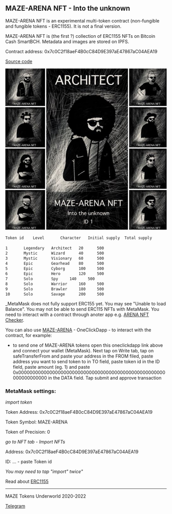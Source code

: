 ## MAZE-ARENA NFT - Into the unknown

MAZE-ARENA NFT is an experimental multi-token contract (non-fungible and fungible tokens - ERC1155). It is not a final version.

MAZE-ARENA NFT is (the first ?) collection of ERC1155 NFTs on Bitcoin Cash SmartBCH. Metadata and images are stored on IPFS.

Contract address: 0x7c0C2f18aeF4B0cC84D9E397aE47867aC04AEA19

[Source code](contracts/MazeArena.sol)

![MAZE-ARENA NFTs](checker/img/allarena.png)

```
Token id	Level		Character	Initial supply	Total supply		

1	 	Legendary	Architect	20		500
2 		Mystic		Wizard		40		500
3 		Mystic		Visionary	60		500
4 		Epic		Gearhead	80		500
5 		Epic		Cyborg		100		500
6		Epic		Hero		120		500
7 		Solo		Spy		140		500
8 		Solo		Warrior		160		500
9 		Solo		Brawler		180		500
10 		Solo		Savage		200		500
```

_MetaMask does not fully support ERC155 yet. You may see "Unable to load Balance". You may not be able to send ERC115 NFTs with MetaMask. You need to interact with a contract through anoter app e.g. [ARENA NFT Checker](https://mazetoken.github.io/arena/checker).

You can also use [MAZE-ARENA](https://oneclickdapp.com/koala-yes) - OneClickDapp - to interact with the contract, for example:

- to send one of MAZE-ARENA tokens open this oneclickdapp link above and connect your wallet (MetaMask). Next tap on Write tab, tap on safeTransferFrom and paste your address in the FROM filed, paste address you want to send token to in TO field, paste token id in the ID field, paste amount (eg. 1) and paste 0x0000000000000000000000000000000000000000000000000000000000000000 in the DATA field. Tap submit and approve transaction


### MetaMask settings:

_import token_

Token Address: 0x7c0C2f18aeF4B0cC84D9E397aE47867aC04AEA19

Token Symbol: MAZE-ARENA

Token of Precision: 0

_go to NFT tab - Import NFTs_

Address: 0x7c0C2f18aeF4B0cC84D9E397aE47867aC04AEA19

ID: ... - paste Token id

_You may need to tap "import" twice"_

Read about [ERC1155](https://eips.ethereum.org/EIPS/eip-1155)

------------------------------------------------------------------------------------
MAZE Tokens Underworld 2020-2022

[Telegram](https://t.me/mazetokens)

